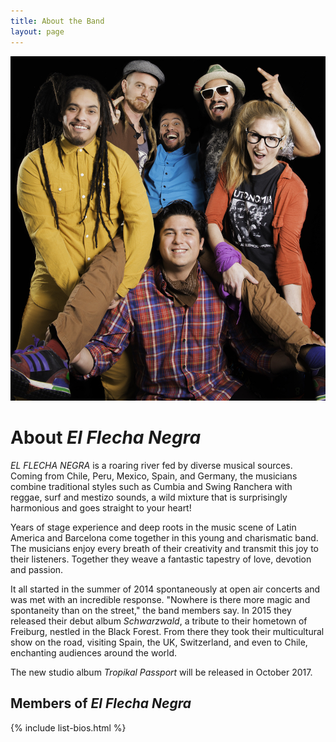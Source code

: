 ```yaml
---
title: About the Band
layout: page
---
```


![Group photo](/img/efn-group-2016-03.jpg)

# About _El Flecha Negra_

_EL FLECHA NEGRA_ is a roaring river fed by diverse musical sources. Coming from Chile, Peru, Mexico, Spain, and Germany, the musicians combine traditional styles such as Cumbia and Swing Ranchera with reggae, surf and mestizo sounds, a wild mixture that is surprisingly harmonious and goes straight to your heart!

Years of stage experience and deep roots in the music scene of Latin America and Barcelona come together in this young and charismatic band. The musicians enjoy every breath of their creativity and transmit this joy to their listeners. Together they weave a fantastic tapestry of love, devotion and passion.

It all started in the summer of 2014 spontaneously at open air concerts and was met with an incredible response. "Nowhere is there more magic and spontaneity than on the street," the band members say. In 2015 they released their debut album _Schwarzwald_, a tribute to their hometown of Freiburg, nestled in the Black Forest. From there they took their multicultural show on the road, visiting Spain, the UK, Switzerland, and even to Chile, enchanting audiences around the world.

The new studio album _Tropikal Passport_ will be released in October 2017.


## Members of _El Flecha Negra_

{% include list-bios.html %}
